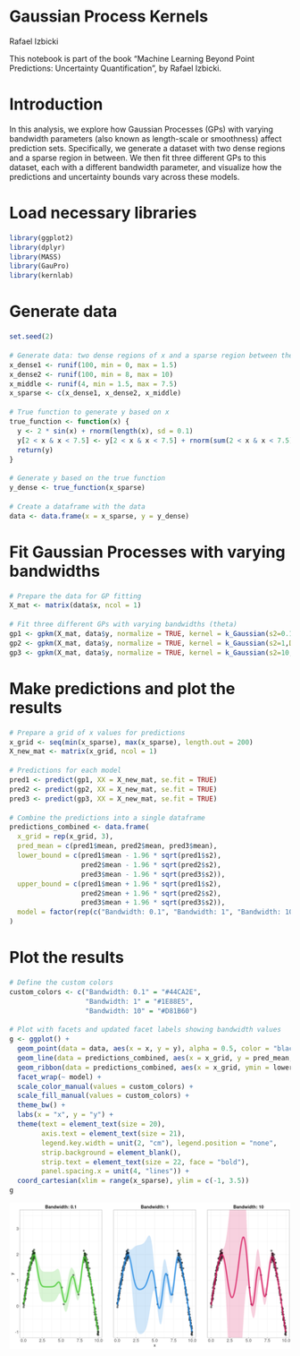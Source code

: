 Gaussian Process Kernels
================
Rafael Izbicki

This notebook is part of the book “Machine Learning Beyond Point
Predictions: Uncertainty Quantification”, by Rafael Izbicki.

# Introduction

In this analysis, we explore how Gaussian Processes (GPs) with varying
bandwidth parameters (also known as length-scale or smoothness) affect
prediction sets. Specifically, we generate a dataset with two dense
regions and a sparse region in between. We then fit three different GPs
to this dataset, each with a different bandwidth parameter, and
visualize how the predictions and uncertainty bounds vary across these
models.

# Load necessary libraries

``` r
library(ggplot2)
library(dplyr)
library(MASS)
library(GauPro)
library(kernlab)
```

# Generate data

``` r
set.seed(2)

# Generate data: two dense regions of x and a sparse region between them
x_dense1 <- runif(100, min = 0, max = 1.5)
x_dense2 <- runif(100, min = 8, max = 10)
x_middle <- runif(4, min = 1.5, max = 7.5)
x_sparse <- c(x_dense1, x_dense2, x_middle)

# True function to generate y based on x
true_function <- function(x) {
  y <- 2 * sin(x) + rnorm(length(x), sd = 0.1)
  y[2 < x & x < 7.5] <- y[2 < x & x < 7.5] + rnorm(sum(2 < x & x < 7.5), sd = 2)
  return(y)
}

# Generate y based on the true function
y_dense <- true_function(x_sparse)

# Create a dataframe with the data
data <- data.frame(x = x_sparse, y = y_dense)
```

# Fit Gaussian Processes with varying bandwidths

``` r
# Prepare the data for GP fitting
X_mat <- matrix(data$x, ncol = 1)

# Fit three different GPs with varying bandwidths (theta)
gp1 <- gpkm(X_mat, data$y, normalize = TRUE, kernel = k_Gaussian(s2=0.1,D=1,s2_lower = 0.1,s2_upper = 0.1))   # GP with smaller bandwidth
gp2 <- gpkm(X_mat, data$y, normalize = TRUE, kernel = k_Gaussian(s2=1,D=1,s2_lower = 1,s2_upper = 1))   # GP with moderate bandwidth
gp3 <- gpkm(X_mat, data$y, normalize = TRUE, kernel = k_Gaussian(s2=10,D=1,s2_lower = 10,s2_upper = 10))     # GP with larger bandwidth
```

# Make predictions and plot the results

``` r
# Prepare a grid of x values for predictions
x_grid <- seq(min(x_sparse), max(x_sparse), length.out = 200)
X_new_mat <- matrix(x_grid, ncol = 1)

# Predictions for each model
pred1 <- predict(gp1, XX = X_new_mat, se.fit = TRUE)
pred2 <- predict(gp2, XX = X_new_mat, se.fit = TRUE)
pred3 <- predict(gp3, XX = X_new_mat, se.fit = TRUE)

# Combine the predictions into a single dataframe
predictions_combined <- data.frame(
  x_grid = rep(x_grid, 3),
  pred_mean = c(pred1$mean, pred2$mean, pred3$mean),
  lower_bound = c(pred1$mean - 1.96 * sqrt(pred1$s2), 
                  pred2$mean - 1.96 * sqrt(pred2$s2), 
                  pred3$mean - 1.96 * sqrt(pred3$s2)),
  upper_bound = c(pred1$mean + 1.96 * sqrt(pred1$s2), 
                  pred2$mean + 1.96 * sqrt(pred2$s2), 
                  pred3$mean + 1.96 * sqrt(pred3$s2)),
  model = factor(rep(c("Bandwidth: 0.1", "Bandwidth: 1", "Bandwidth: 10"), each = length(x_grid)))
)
```

# Plot the results

``` r
# Define the custom colors
custom_colors <- c("Bandwidth: 0.1" = "#44CA2E", 
                   "Bandwidth: 1" = "#1E88E5", 
                   "Bandwidth: 10" = "#D81B60")

# Plot with facets and updated facet labels showing bandwidth values
g <- ggplot() +
  geom_point(data = data, aes(x = x, y = y), alpha = 0.5, color = "black", size = 4) +
  geom_line(data = predictions_combined, aes(x = x_grid, y = pred_mean, color = model), size = 3, alpha = 0.8) +
  geom_ribbon(data = predictions_combined, aes(x = x_grid, ymin = lower_bound, ymax = upper_bound, fill = model), alpha = 0.2) +
  facet_wrap(~ model) +
  scale_color_manual(values = custom_colors) +
  scale_fill_manual(values = custom_colors) +
  theme_bw() +
  labs(x = "x", y = "y") +
  theme(text = element_text(size = 20),
        axis.text = element_text(size = 21),
        legend.key.width = unit(2, "cm"), legend.position = "none",
        strip.background = element_blank(),  
        strip.text = element_text(size = 22, face = "bold"),
        panel.spacing.x = unit(4, "lines")) +
  coord_cartesian(xlim = range(x_sparse), ylim = c(-1, 3.5))
g
```

![](Gaussian_Process_Kernels_Notebook_files/figure-gfm/unnamed-chunk-5-1.png)<!-- -->

